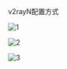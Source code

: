 v2rayN配置方式

![1](https://user-images.githubusercontent.com/88967758/175904011-cdf3e896-3278-4d9c-b0a7-23d7b415cb37.jpg)

![2](https://user-images.githubusercontent.com/88967758/175904025-ce8a3417-d41e-483c-a396-75a3cabb85c3.jpg)

![3](https://user-images.githubusercontent.com/88967758/175904031-d23ea332-54da-41ca-9dd2-3c7de01dc2a0.jpg)
